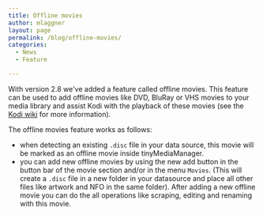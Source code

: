 ```yaml
---
title: Offline movies
author: mlaggner
layout: page
permalink: /blog/offline-movies/
categories:
  - News
  - Feature

---
```

With version 2.8 we've added a feature called offline movies. This feature can be used to add offline movies like DVD, BluRay or VHS movies to your media library and assist Kodi with the playback of these movies (see the [Kodi wiki](http://kodi.wiki/view/HOW-TO:Catalog_and_use_lookups_on_your_offline_DVD/CD_movie_library_by_creating_fake_files) for more information).

The offline movies feature works as follows:

* when detecting an existing `.disc` file in your data source, this movie will be marked as an offline movie inside tinyMediaManager.
* you can add new offline movies by using the new add button in the button bar of the movie section and/or in the menu `Movies`. (This will create a `.disc` file in a new folder in your datasource and place all other files like artwork and NFO in the same folder). After adding a new offline movie you can do the all operations like scraping, editing and renaming with this movie.
